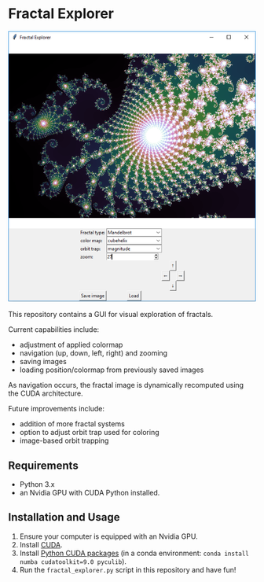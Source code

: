 # Fractal Explorer

![](example.png)

This repository contains a GUI for visual exploration of fractals.

Current capabilities include:

- adjustment of applied colormap
- navigation (up, down, left, right) and zooming
- saving images
- loading position/colormap from previously saved images

As navigation occurs, the fractal image is dynamically recomputed using the CUDA architecture.

Future improvements include:

- addition of more fractal systems
- option to adjust orbit trap used for coloring
- image-based orbit trapping

## Requirements

- Python 3.x
- an Nvidia GPU with CUDA Python installed. 

## Installation and Usage
1. Ensure your computer is equipped with an Nvidia GPU.
2. Install [CUDA](https://developer.nvidia.com/cuda-toolkit).
3. Install [Python CUDA packages](https://developer.nvidia.com/how-to-cuda-python) (in a conda environment: `conda install numba cudatoolkit=9.0 pyculib`).
4. Run the `fractal_explorer.py` script in this repository and have fun!
